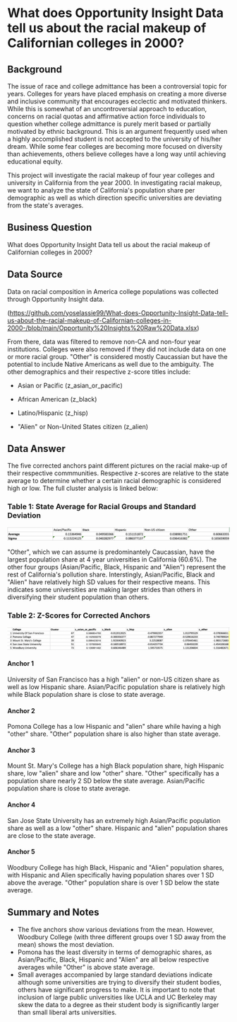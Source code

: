 # What does Opportunity Insight Data tell us about the racial makeup of Californian colleges in 2000?

## Background
The issue of race and college admittance has been a controversial topic for years. Colleges for years have placed emphasis on creating a more diverse and inclusive community that encourages ecclectic and motivated thinkers. While this is somewhat of an uncontroversial approach to education, concerns on racial quotas and affirmative action force individuals to question whether college admittance is purely merit based or partially motivated by ethnic background. This is an argument frequently used when a highly accomplished student is not accepted to the university of his/her dream. While some fear colleges are becoming more focused on diversity than achievements, others believe colleges have a long way until achieving educational equity. 

This project will investigate the racial makeup of four year colleges and university in California from the year 2000. In investigating racial makeup, we want to analyze the state of California's population share per demographic as well as which direction specific universities are deviating from the state's averages. 

## Business Question
What does Opportunity Insight Data tell us about the racial makeup of Californian colleges in 2000?

## Data Source
Data on racial composition in America college populations was collected through Opportunity Insight data.

(https://github.com/yoselassie99/What-does-Opportunity-Insight-Data-tell-us-about-the-racial-makeup-of-Californian-colleges-in-2000-/blob/main/Opportunity%20Insights%20Raw%20Data.xlsx)

From there, data was filtered to remove non-CA and non-four year institutions. Colleges were also removed if they did not include data on one or more racial group. "Other" is considered mostly Caucassian but have the potential to include Native Americans as well due to the ambiguity. The other demographics and their respective z-score titles include:

- Asian or Pacific (z_asian_or_pacific)

- African American (z_black)

- Latino/Hispanic (z_hisp)

- "Alien" or Non-United States citizen (z_alien)


## Data Answer
The five corrected anchors paint different pictures on the racial make-up of their respective commmunities. Respective z-scores are relative to the state average to determine whether a certain racial demographic is considered high or low. The full cluster analysis is linked below:


### Table 1: State Average for Racial Groups and Standard Deviation
![alt_text](https://github.com/yoselassie99/What-does-Opportunity-Insight-Data-tell-us-about-the-racial-makeup-of-Californian-colleges-in-2000-/blob/main/State%20Average%20and%20Standard%20Deviation.png)

"Other", which we can assume is predominantely Caucassian, have the largest population share at 4 year universities in California (60.6%). The other four groups (Asian/Pacific, Black, Hispanic and "Alien") represent the rest of California's pollution share. Interstingly, Asian/Pacific, Black and "Alien" have relatively high SD values for their respective means. This indicates some universities are making larger strides than others in diversifying their student population than others.

### Table 2: Z-Scores for Corrected Anchors
![alt text](https://github.com/yoselassie99/What-does-Opportunity-Insight-Data-tell-us-about-the-racial-makeup-of-Californian-colleges-in-2000-/blob/main/Correct%20anchor.png)

#### Anchor 1
University of San Francisco has a high "alien" or non-US citizen share as well as low Hispanic share. Asian/Pacific population share is relatively high while Black population share is close to state average. 

#### Anchor 2
Pomona College has a low Hispanic and "alien" share while having a high "other" share. "Other" population share is also higher than state average. 

#### Anchor 3
Mount St. Mary's College has a high Black population share, high Hispanic share, low "alien" share and low "other" share. "Other" specifically has a population share nearly 2 SD below the state average. Asian/Pacific population share is close to state average. 

#### Anchor 4
San Jose State University has an extremely high Asian/Pacific population share as well as a low "other" share. Hispanic and "alien" population shares are close to the state average. 

#### Anchor 5
Woodbury College has high Black, Hispanic and "Alien" population shares, with Hispanic and Alien specifically having population shares over 1 SD above the average. "Other" population share is over 1 SD below the state average. 


## Summary and Notes 
- The five anchors show various deviations from the mean. However, Woodbury College (with three different groups over 1 SD away from the mean) shows the most deviation.
- Pomona has the least diversity in terms of demographic shares, as Asian/Pacific, Black, Hispanic and "Alien" are all below respective averages while "Other" is above state average. 
- Small averages accompanied by large standard deviations indicate although some universities are trying to diversify their student bodies, others have significant progress to make. 
It is important to note that inclusion of large public universities like UCLA and UC Berkeley may skew the data to a degree as their student body is significantly larger than small liberal arts universities. 
